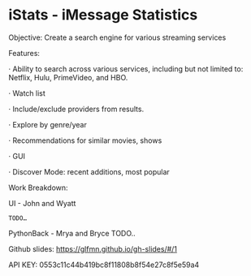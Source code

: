 # iStats - iMessage Statistics

Objective: Create a search engine for various streaming services

Features:

  · Ability to search across various services, including but not limited to: Netflix, Hulu, PrimeVideo, and HBO.

  · Watch list

  · Include/exclude providers from results.

  · Explore by genre/year

  · Recommendations for similar movies, shows

  · GUI

  · Discover Mode: recent additions, most popular 


Work Breakdown: 

UI - John and Wyatt

	TODO…

PythonBack - Mrya and Bryce
	TODO..

Github slides: https://glfmn.github.io/gh-slides/#/1


API KEY: 0553c11c44b419bc8f11808b8f54e27c8f5e59a4
